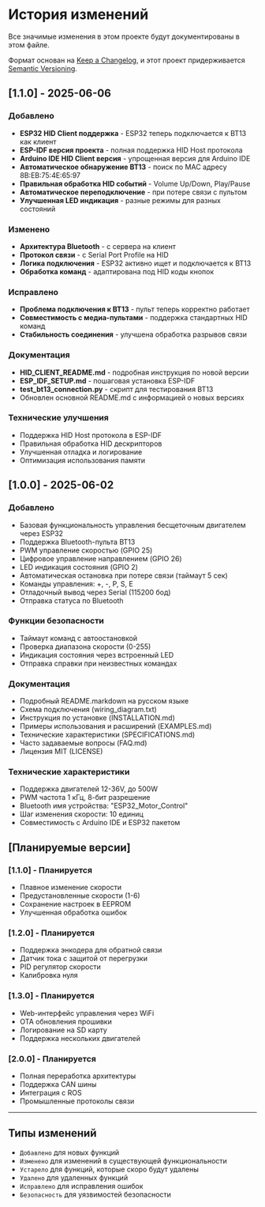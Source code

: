 # История изменений

Все значимые изменения в этом проекте будут документированы в этом файле.

Формат основан на [Keep a Changelog](https://keepachangelog.com/ru/1.0.0/),
и этот проект придерживается [Semantic Versioning](https://semver.org/spec/v2.0.0.html).

## [1.1.0] - 2025-06-06

### Добавлено
- **ESP32 HID Client поддержка** - ESP32 теперь подключается к BT13 как клиент
- **ESP-IDF версия проекта** - полная поддержка HID Host протокола
- **Arduino IDE HID Client версия** - упрощенная версия для Arduino IDE
- **Автоматическое обнаружение BT13** - поиск по MAC адресу 8B:EB:75:4E:65:97
- **Правильная обработка HID событий** - Volume Up/Down, Play/Pause
- **Автоматическое переподключение** - при потере связи с пультом
- **Улучшенная LED индикация** - разные режимы для разных состояний

### Изменено
- **Архитектура Bluetooth** - с сервера на клиент
- **Протокол связи** - с Serial Port Profile на HID
- **Логика подключения** - ESP32 активно ищет и подключается к BT13
- **Обработка команд** - адаптирована под HID коды кнопок

### Исправлено
- **Проблема подключения к BT13** - пульт теперь корректно работает
- **Совместимость с медиа-пультами** - поддержка стандартных HID команд
- **Стабильность соединения** - улучшена обработка разрывов связи

### Документация
- **HID_CLIENT_README.md** - подробная инструкция по новой версии
- **ESP_IDF_SETUP.md** - пошаговая установка ESP-IDF
- **test_bt13_connection.py** - скрипт для тестирования BT13
- Обновлен основной README.md с информацией о новых версиях

### Технические улучшения
- Поддержка HID Host протокола в ESP-IDF
- Правильная обработка HID дескрипторов
- Улучшенная отладка и логирование
- Оптимизация использования памяти

## [1.0.0] - 2025-06-02

### Добавлено
- Базовая функциональность управления бесщеточным двигателем через ESP32
- Поддержка Bluetooth-пульта BT13
- PWM управление скоростью (GPIO 25)
- Цифровое управление направлением (GPIO 26)
- LED индикация состояния (GPIO 2)
- Автоматическая остановка при потере связи (таймаут 5 сек)
- Команды управления: +, -, P, S, E
- Отладочный вывод через Serial (115200 бод)
- Отправка статуса по Bluetooth

### Функции безопасности
- Таймаут команд с автоостановкой
- Проверка диапазона скорости (0-255)
- Индикация состояния через встроенный LED
- Отправка справки при неизвестных командах

### Документация
- Подробный README.markdown на русском языке
- Схема подключения (wiring_diagram.txt)
- Инструкция по установке (INSTALLATION.md)
- Примеры использования и расширений (EXAMPLES.md)
- Технические характеристики (SPECIFICATIONS.md)
- Часто задаваемые вопросы (FAQ.md)
- Лицензия MIT (LICENSE)

### Технические характеристики
- Поддержка двигателей 12-36V, до 500W
- PWM частота 1 кГц, 8-бит разрешение
- Bluetooth имя устройства: "ESP32_Motor_Control"
- Шаг изменения скорости: 10 единиц
- Совместимость с Arduino IDE и ESP32 пакетом

## [Планируемые версии]

### [1.1.0] - Планируется
- Плавное изменение скорости
- Предустановленные скорости (1-6)
- Сохранение настроек в EEPROM
- Улучшенная обработка ошибок

### [1.2.0] - Планируется  
- Поддержка энкодера для обратной связи
- Датчик тока с защитой от перегрузки
- PID регулятор скорости
- Калибровка нуля

### [1.3.0] - Планируется
- Web-интерфейс управления через WiFi
- OTA обновления прошивки
- Логирование на SD карту
- Поддержка нескольких двигателей

### [2.0.0] - Планируется
- Полная переработка архитектуры
- Поддержка CAN шины
- Интеграция с ROS
- Промышленные протоколы связи

---

## Типы изменений
- `Добавлено` для новых функций
- `Изменено` для изменений в существующей функциональности  
- `Устарело` для функций, которые скоро будут удалены
- `Удалено` для удаленных функций
- `Исправлено` для исправления ошибок
- `Безопасность` для уязвимостей безопасности